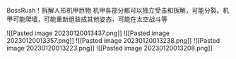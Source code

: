 BossRush！拆解人形机甲巨物
机甲各部分都可以独立受击和拆解，可能分裂。机甲可能爬墙，可能重新组装成其他姿态，可能在太空战斗等


![[Pasted image 20230120013437.png]]
![[Pasted image 20230120013357.png]]
![[Pasted image 20230120013238.png]]
![[Pasted image 20230120013223.png]]
![[Pasted image 20230120013208.png]]